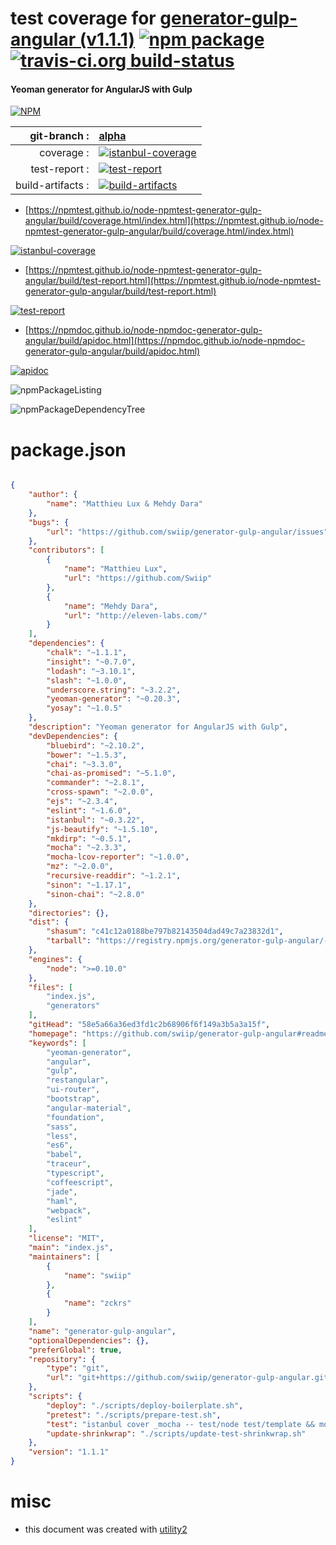 # test coverage for  [generator-gulp-angular (v1.1.1)](https://github.com/swiip/generator-gulp-angular#readme)  [![npm package](https://img.shields.io/npm/v/npmtest-generator-gulp-angular.svg?style=flat-square)](https://www.npmjs.org/package/npmtest-generator-gulp-angular) [![travis-ci.org build-status](https://api.travis-ci.org/npmtest/node-npmtest-generator-gulp-angular.svg)](https://travis-ci.org/npmtest/node-npmtest-generator-gulp-angular)
#### Yeoman generator for AngularJS with Gulp

[![NPM](https://nodei.co/npm/generator-gulp-angular.png?downloads=true&downloadRank=true&stars=true)](https://www.npmjs.com/package/generator-gulp-angular)

| git-branch : | [alpha](https://github.com/npmtest/node-npmtest-generator-gulp-angular/tree/alpha)|
|--:|:--|
| coverage : | [![istanbul-coverage](https://npmtest.github.io/node-npmtest-generator-gulp-angular/build/coverage.badge.svg)](https://npmtest.github.io/node-npmtest-generator-gulp-angular/build/coverage.html/index.html)|
| test-report : | [![test-report](https://npmtest.github.io/node-npmtest-generator-gulp-angular/build/test-report.badge.svg)](https://npmtest.github.io/node-npmtest-generator-gulp-angular/build/test-report.html)|
| build-artifacts : | [![build-artifacts](https://npmtest.github.io/node-npmtest-generator-gulp-angular/glyphicons_144_folder_open.png)](https://github.com/npmtest/node-npmtest-generator-gulp-angular/tree/gh-pages/build)|

- [https://npmtest.github.io/node-npmtest-generator-gulp-angular/build/coverage.html/index.html](https://npmtest.github.io/node-npmtest-generator-gulp-angular/build/coverage.html/index.html)

[![istanbul-coverage](https://npmtest.github.io/node-npmtest-generator-gulp-angular/build/screenCapture.buildCi.browser.%252Ftmp%252Fbuild%252Fcoverage.lib.html.png)](https://npmtest.github.io/node-npmtest-generator-gulp-angular/build/coverage.html/index.html)

- [https://npmtest.github.io/node-npmtest-generator-gulp-angular/build/test-report.html](https://npmtest.github.io/node-npmtest-generator-gulp-angular/build/test-report.html)

[![test-report](https://npmtest.github.io/node-npmtest-generator-gulp-angular/build/screenCapture.buildCi.browser.%252Ftmp%252Fbuild%252Ftest-report.html.png)](https://npmtest.github.io/node-npmtest-generator-gulp-angular/build/test-report.html)

- [https://npmdoc.github.io/node-npmdoc-generator-gulp-angular/build/apidoc.html](https://npmdoc.github.io/node-npmdoc-generator-gulp-angular/build/apidoc.html)

[![apidoc](https://npmdoc.github.io/node-npmdoc-generator-gulp-angular/build/screenCapture.buildCi.browser.%252Ftmp%252Fbuild%252Fapidoc.html.png)](https://npmdoc.github.io/node-npmdoc-generator-gulp-angular/build/apidoc.html)

![npmPackageListing](https://npmtest.github.io/node-npmtest-generator-gulp-angular/build/screenCapture.npmPackageListing.svg)

![npmPackageDependencyTree](https://npmtest.github.io/node-npmtest-generator-gulp-angular/build/screenCapture.npmPackageDependencyTree.svg)



# package.json

```json

{
    "author": {
        "name": "Matthieu Lux & Mehdy Dara"
    },
    "bugs": {
        "url": "https://github.com/swiip/generator-gulp-angular/issues"
    },
    "contributors": [
        {
            "name": "Matthieu Lux",
            "url": "https://github.com/Swiip"
        },
        {
            "name": "Mehdy Dara",
            "url": "http://eleven-labs.com/"
        }
    ],
    "dependencies": {
        "chalk": "~1.1.1",
        "insight": "~0.7.0",
        "lodash": "~3.10.1",
        "slash": "~1.0.0",
        "underscore.string": "~3.2.2",
        "yeoman-generator": "~0.20.3",
        "yosay": "~1.0.5"
    },
    "description": "Yeoman generator for AngularJS with Gulp",
    "devDependencies": {
        "bluebird": "~2.10.2",
        "bower": "~1.5.3",
        "chai": "~3.3.0",
        "chai-as-promised": "~5.1.0",
        "commander": "~2.8.1",
        "cross-spawn": "~2.0.0",
        "ejs": "~2.3.4",
        "eslint": "~1.6.0",
        "istanbul": "~0.3.22",
        "js-beautify": "~1.5.10",
        "mkdirp": "~0.5.1",
        "mocha": "~2.3.3",
        "mocha-lcov-reporter": "~1.0.0",
        "mz": "~2.0.0",
        "recursive-readdir": "~1.2.1",
        "sinon": "~1.17.1",
        "sinon-chai": "~2.8.0"
    },
    "directories": {},
    "dist": {
        "shasum": "c41c12a0188be797b82143504dad49c7a23832d1",
        "tarball": "https://registry.npmjs.org/generator-gulp-angular/-/generator-gulp-angular-1.1.1.tgz"
    },
    "engines": {
        "node": ">=0.10.0"
    },
    "files": [
        "index.js",
        "generators"
    ],
    "gitHead": "58e5a66a36ed3fd1c2b68906f6f149a3b5a3a15f",
    "homepage": "https://github.com/swiip/generator-gulp-angular#readme",
    "keywords": [
        "yeoman-generator",
        "angular",
        "gulp",
        "restangular",
        "ui-router",
        "bootstrap",
        "angular-material",
        "foundation",
        "sass",
        "less",
        "es6",
        "babel",
        "traceur",
        "typescript",
        "coffeescript",
        "jade",
        "haml",
        "webpack",
        "eslint"
    ],
    "license": "MIT",
    "main": "index.js",
    "maintainers": [
        {
            "name": "swiip"
        },
        {
            "name": "zckrs"
        }
    ],
    "name": "generator-gulp-angular",
    "optionalDependencies": {},
    "preferGlobal": true,
    "repository": {
        "type": "git",
        "url": "git+https://github.com/swiip/generator-gulp-angular.git"
    },
    "scripts": {
        "deploy": "./scripts/deploy-boilerplate.sh",
        "pretest": "./scripts/prepare-test.sh",
        "test": "istanbul cover _mocha -- test/node test/template && mocha test/inception/test-inception.js -ig protractor --no-insight",
        "update-shrinkwrap": "./scripts/update-test-shrinkwrap.sh"
    },
    "version": "1.1.1"
}
```



# misc
- this document was created with [utility2](https://github.com/kaizhu256/node-utility2)
